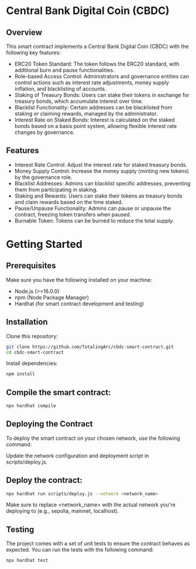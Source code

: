 # Central Bank Digital Coin (CBDC)

## Overview
This smart contract implements a Central Bank Digital Coin (CBDC) with the following key features:

- ERC20 Token Standard: The token follows the ERC20 standard, with additional burn and pause functionalities.
- Role-based Access Control: Administrators and governance entities can control actions such as interest rate adjustments, money supply inflation, and blacklisting of accounts.
- Staking of Treasury Bonds: Users can stake their tokens in exchange for treasury bonds, which accumulate interest over time.
- Blacklist Functionality: Certain addresses can be blacklisted from staking or claiming rewards, managed by the administrator.
- Interest Rate on Staked Bonds: Interest is calculated on the staked bonds based on a basis point system, allowing flexible interest rate changes by governance.

## Features
- Interest Rate Control: Adjust the interest rate for staked treasury bonds.
- Money Supply Control: Increase the money supply (minting new tokens) by the governance role.
- Blacklist Addresses: Admins can blacklist specific addresses, preventing them from participating in staking.
- Staking and Rewards: Users can stake their tokens as treasury bonds and claim rewards based on the time staked.
- Pause/Unpause Functionality: Admins can pause or unpause the contract, freezing token transfers when paused.
- Burnable Token: Tokens can be burned to reduce the total supply.


# Getting Started
## Prerequisites
Make sure you have the following installed on your machine:

- Node.js (>=16.0.0)
- npm (Node Package Manager)
- Hardhat (for smart contract development and testing)

## Installation
Clone this repository:

```bash
git clone https://github.com/TotalingArc/cbdc-smart-contract.git
cd cbdc-smart-contract
```

Install dependencies:

```bash
npm install
```
## Compile the smart contract:

``` bash
npx hardhat compile
```
## Deploying the Contract
To deploy the smart contract on your chosen network, use the following command:

Update the network configuration and deployment script in scripts/deploy.js.

## Deploy the contract:

```bash
npx hardhat run scripts/deploy.js --network <network_name>
```

Make sure to replace <network_name> with the actual network you're deploying to (e.g., sepolia, mainnet, localhost).

## Testing
The project comes with a set of unit tests to ensure the contract behaves as expected. You can run the tests with the following command:

```bash
npx hardhat test
```


